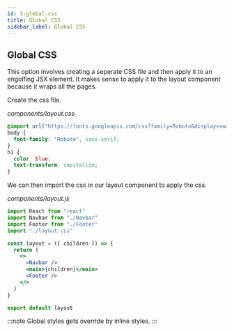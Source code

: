 ```yaml
---
id: 3-global-css
title: Global CSS
sidebar_label: Global CSS
---
```


## Global CSS

This option involves creating a seperate CSS file and then apply it to an engolfing JSX element. It makes sense to apply it to the layout component because it wraps all the pages.

Create the css file.

_components/layout.css_

```css
@import url("https://fonts.googleapis.com/css?family=Roboto&display=swap");
body {
  font-family: "Roboto", sans-serif;
}
h1 {
  color: blue;
  text-transform: capitalize;
}
```

We can then import the css in our layout component to apply the css.

_components/layout.js_

```jsx
import React from "react"
import Navbar from "./Navbar"
import Footer from "./Footer"
import "./layout.css"

const layout = ({ children }) => {
  return (
    <>
      <Navbar />
      <main>{children}</main>
      <Footer />
    </>
  )
}

export default layout
```

:::note
Global styles gets override by inline styles.
:::
